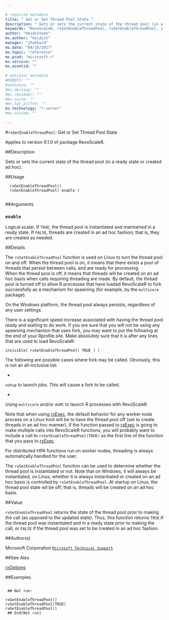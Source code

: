 ```yaml
--- 
 
# required metadata 
title: " Get or Set Thread Pool State " 
description: " Gets or sets the current state of the thread pool (in a ready state or created ad hoc). " 
keywords: "RevoScaleR, rxGetEnableThreadPool, rxSetEnableThreadPool, iteration" 
author: "HeidiSteen"
ms.author: "heidist" 
manager: "jhubbard" 
ms.date: "04/18/2017" 
ms.topic: "reference" 
ms.prod: "microsoft-r" 
ms.service: "" 
ms.assetid: "" 
 
# optional metadata 
#ROBOTS: "" 
#audience: "" 
#ms.devlang: "" 
#ms.reviewer: "" 
#ms.suite: "" 
#ms.tgt_pltfrm: "" 
ms.technology: "r-server" 
#ms.custom: "" 
 
--- 
```

 
 
 
 #`rxGetEnableThreadPool`:  Get or Set Thread Pool State 

 Applies to version 9.1.0 of package RevoScaleR.
 
 ##Description
 
Gets or sets the current state of the thread pool (in a ready state or created ad hoc).
 
 
 
 ##Usage

```   
  rxGetEnableThreadPool()
  rxSetEnableThreadPool( enable )
 
```
 
 ##Arguments

   
  
 ### `enable`
  Logical scalar. If `TRUE`, the thread pool is instantiated and maintained in a ready state. If `FALSE`, threads are created in an ad hoc fashion; that is, they are created as needed.  
  
 
 
 ##Details
 
The `rxSetEnableThreadPool` function is used on Linux to turn the thread pool on and off.  When the thread pool is on, 
it means that there exists a pool of threads that persist between calls, and are ready for processing.  
When the thread pool is off, it means that threads will be created on an ad hoc basis when calls requiring
threading are made. By default, the thread pool is turned off to allow R processes that have loaded RevoScaleR
to fork successfully as a mechanism for spawning (for example, by the `multicore` package).

On the Windows platform, the thread pool always persists, regardless of any user settings. 

There is a significant speed increase associated with having the thread pool ready and waiting to do work.  If 
you are sure that you will not be using any spawning mechanism that uses fork, you may want to put the following 
at the end of your Rprofile.site.  Make absolutely sure that it is after any lines that are used to load RevoScaleR:

` invisible( rxSetEnableThreadPool( TRUE ) ) `

The following are possible cases where fork may be called.  Obviously, this is not an all-inclusive list:



* 
`nohup` to launch jobs.  This will cause a fork to be called.

* 
Using `multicore` and/or `doMC` to launch R processes with RevoScaleR



Note that when using [rxExec](rxexec.md), the default behavior for any worker node process on a Linux host will be to have 
the thread pool off (set to create threads in an ad hoc manner).  If the function passed to [rxExec](rxexec.md) is going to make 
multiple calls into RevoScaleR functions, you will probably want to include a call to `rxSetEnableThreadPool(TRUE)` as
the first line of the function that you pass to [rxExec](rxexec.md).

For distributed HPA functions run on worker nodes, threading is always automatically handled for the user.

The `rxGetEnableThreadPool` function can be used to determine whether the thread pool is instantiated or not.  Note that on Windows,
it will always be instantiated; on Linux, whether it is always instantiated or created on an ad hoc basis
is controlled by `rxSetEnableThreadPool`.  At startup on Linux, the thread pool state wil be off; that is,
threads will be created on an ad hoc basis.
 
 
 ##Value
 
`rxSetEnableThreadPool` returns the state of the thread pool prior to making the call (as opposed to the updated state).  Thus, this function returns
`TRUE` if the thread pool was instantiated and in a ready state prior to making the call, or `FALSE` if the thread pool 
was set to be created in an ad hoc fashion. 
 
 ##Author(s)
 
Microsoft Corporation [`Microsoft Technical Support`](https://go.microsoft.com/fwlink/?LinkID=698556&clcid=0x409)

 
 
 ##See Also
 
[rxOptions](rxoptions.md)
   
 
 ##Examples

 ```
   
  ## Not run:
 
rxGetEnableThreadPool()
rxSetEnableThreadPool(TRUE)
rxGetEnableThreadPool()
  ## End(Not run) 
  
 
```
 
 
